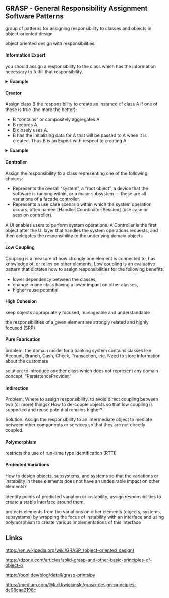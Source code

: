 ## GRASP - General Responsibility Assignment Software Patterns

group of patterns for assigning responsibility to classes and objects in object-oriented design

object oriented design with responsibilities. 



#### Information Expert

you should assign a responsibility to the class which has the information necessary to fulfill that responsibility.

<details>
<summary><b>Example</b></summary>
<p>		

```csharp 
public class Customer
{
  private readonly List<Order> _orders = new List<Order>();
 
  public decimal GetTotalAmount(Guid orderId)
  {
    return this._orders.Sum(x => x.Amount);
  }
}
```

</p>
</details>

#### Creator

Assign class B the responsibility to create an instance of class A if one of these is true (the more the better):
- B “contains” or compositely aggregates A.
- B records A.
- B closely uses A.
- B has the initializing data for A that will be passed to A when it is created. Thus B is an Expert with respect to creating A.

<details>
<summary><b>Example</b></summary>
<p>		

```csharp 
public class Customer
{
  private readonly List<Order> _orders = new List<Order>();

  public void AddOrder(List<OrderProduct> orderProducts)
  {
    var order = new Order(orderProducts);  // creator
    _orders.Add(order);
  }
}
```

</p>
</details>

#### Controller

Assign the responsibility to a class representing one of the following choices:

- Represents the overall “system”, a “root object”, a device that the software is running within, or a major subsystem — these are all variations of a facade controller.
- Represents a use case scenario within which the system operation occurs, often named <UseCaseName>[Handler|Coordinator|Session] (use case or session controller).

A UI enables users to perform system operations. A Controller is the first object after the UI layer that handles the system operations requests, and then delegates the responsibility to the underlying domain objects.

#### Low Coupling

Coupling is a measure of how strongly one element is connected to, has knowledge of, or relies on other elements. Low coupling is an evaluative pattern that dictates how to assign responsibilities for the following benefits:

- lower dependency between the classes,
- change in one class having a lower impact on other classes,
- higher reuse potential.

#### High Cohesion

keep objects appropriately focused, manageable and understandable

the responsibilities of a given element are strongly related and highly focused (SRP)

#### Pure Fabrication

problem: the domain model for a banking system contains classes like Account, Branch, Cash, Check, Transaction, etc. Need to store information about the customers

solution: to introduce another class which does not represent any domain concept, “PersistenceProvider.”

#### Indirection

Problem: Where to assign responsibility, to avoid direct coupling between two (or more) things? How to de-couple objects so that low coupling is supported and reuse potential remains higher?

Solution: Assign the responsibility to an intermediate object to mediate between other components or services so that they are not directly coupled. 

#### Polymorphism

restricts the use of run-time type identification (RTTI)

#### Protected Variations

How to design objects, subsystems, and systems so that the variations or instability in these elements does not have an undesirable impact on other elements?

Identify points of predicted variation or instability; assign responsibilities to create a stable interface around them.

protects elements from the variations on other elements (objects, systems, subsystems) by wrapping the focus of instability with an interface and using polymorphism to create various implementations of this interface





## Links

https://en.wikipedia.org/wiki/GRASP_(object-oriented_design)

https://dzone.com/articles/solid-grasp-and-other-basic-principles-of-object-o

https://bool.dev/blog/detail/grasp-printsipy

https://medium.com/@k.d.kwiecinski/grasp-design-principles-de98cae2196c

